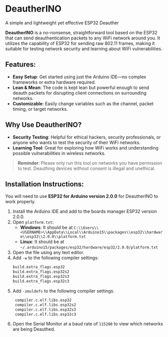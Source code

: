 # DeautherINO

A simple and lightweight yet effective ESP32 Deauther

**DeautherINO** is a no-nonsense, straightforward tool based on the ESP32 that can send deauthentication packets to any WiFi network around you. It utilizes the capability of ESP32 for sending raw 802.11 frames, making it suitable for testing network security and learning about WiFi vulnerabilities.

## Features:

- **Easy Setup**: Get started using just the Arduino IDE—no complex frameworks or extra hardware required.
- **Lean & Mean**: The code is kept lean but powerful enough to send deauth packets for disrupting client connections on surrounding networks.
- **Customizable**: Easily change variables such as the channel, packet timing, or target networks.

## Why Use DeautherINO?

- **Security Testing**: Helpful for ethical hackers, security professionals, or anyone who wants to test the security of their WiFi networks.
- **Learning Tool**: Great for exploring how WiFi works and understanding possible vulnerabilities in wireless networks.

> **Reminder**: Please only run this tool on networks you have permission to test. Deauthing devices without consent is illegal and unethical.

## Installation Instructions:

You will need to use **ESP32 for Arduino version 2.0.0** for DeautherINO to work properly.

1. Install the Arduino IDE and add to the boards manager ESP32 version 2.0.0.
2. Open `platform.txt`:
   - **Windows**: It should be at `C:\\Users\\<USERNAME>\\AppData\\Local\\Arduino15\\packages\\esp32\\hardware\\esp32\\2.0.0\\platform.txt`
   - **Linux**: It should be at `~/.arduino15/packages/esp32/hardware/esp32/2.0.0/platform.txt`
3. Open the file using any text editor.
4. Add `-w` to the following compiler settings:
   ```txt
   build.extra_flags.esp32
   build.extra_flags.esp32s2
   build.extra_flags.esp32s3
   build.extra_flags.esp32c3
5. Add `-zmuldefs` to the following compiler settings.
   ```txt
    compiler.c.elf.libs.esp32
    compiler.c.elf.libs.esp32s2
    compiler.c.elf.libs.esp32s3
    compiler.c.elf.libs.esp32c3
6. Open the Serial Monitor at a baud rate of `115200` to view which networks are being Deauthed.

